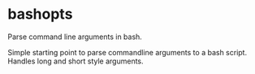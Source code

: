 bashopts
========

Parse command line arguments in bash.

Simple starting point to parse commandline arguments to a bash script.
Handles long and short style arguments. 

